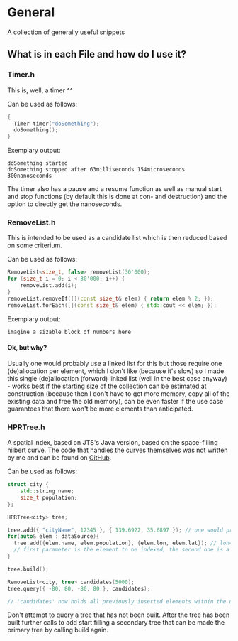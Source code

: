 # General
A collection of generally useful snippets

## What is in each File and how do I use it?

### Timer.h

This is, well, a timer ^^

Can be used as follows:

```cpp
{
  Timer timer("doSomething");
  doSomething();
}
```

Exemplary output: 
```
doSomething started
doSomething stopped after 63milliseconds 154microseconds 300nanoseconds
```

The timer also has a pause and a resume function as well as manual start and stop functions (by default this is done at con- and destruction) and the option to directly get the nanoseconds.

### RemoveList.h

This is intended to be used as a candidate list which is then reduced based on some criterium. 

Can be used as follows:

```cpp
RemoveList<size_t, false> removeList(30'000);
for (size_t i = 0; i < 30'000; i++) {
	removeList.add(i);
}
removeList.removeIf([](const size_t& elem) { return elem % 2; });
removeList.forEach([](const size_t& elem) { std::cout << elem; });
```

Exemplary output: 
```
imagine a sizable block of numbers here
```

#### Ok, but why?

Usually one would probably use a linked list for this but those require one (de)allocation per element, which I don't like (because it's slow) so I made this single (de)allocation (forward) linked list (well in the best case anyway) - works best if the starting size of the collection can be estimated at construction (because then I don't have to get more memory, copy all of the existing data and free the old memory), can be even faster if the use case guarantees that there won't be more elements than anticipated.

### HPRTree.h

A spatial index, based on JTS's Java version, based on the space-filling hilbert curve. The code that handles the curves themselves was not written by me and can be found on [GitHub](https://github.com/rawrunprotected/hilbert_curves).

Can be used as follows:

```cpp
struct city {
	std::string name;
	size_t population;
};

HPRTree<city> tree;

tree.add({ "cityName", 12345 }, { 139.6922, 35.6897 }); // one would propably load this data from some sort of database or file
for(auto& elem : dataSource){
  tree.add({elem.name, elem.population}, {elem.lon, elem.lat}); // lon=x, lat=y
  // first parameter is the element to be indexed, the second one is a J::Point (alternatively a J::Envelope) adjustable via the indexGeom typedef
}

tree.build();

RemoveList<city, true> candidates(5000);
tree.query({ -80, 80, -80, 80 }, candidates); 

// 'candidates' now holds all previously inserted elements within the query envelope

```

Don't attempt to query a tree that has not been built. After the tree has been built further calls to add start filling a secondary tree that can be made the primary tree by calling build again.